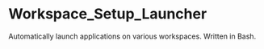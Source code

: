 # Workspace_Setup_Launcher
Automatically launch applications on various workspaces. Written in Bash.

